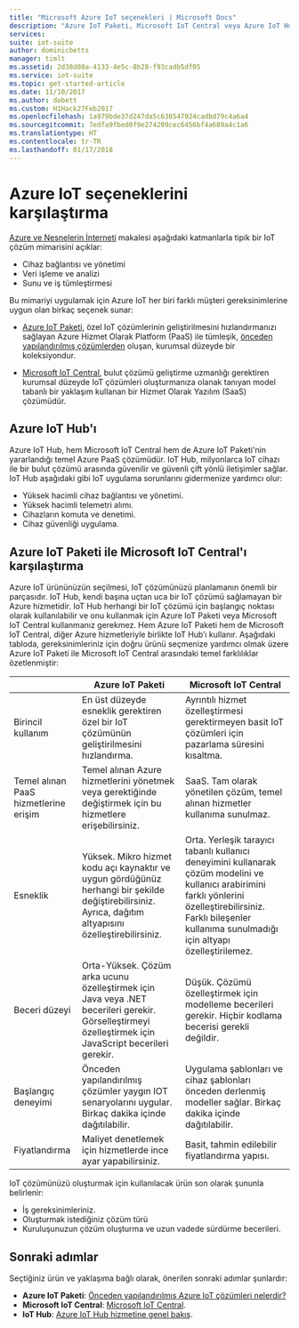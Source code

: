 ```yaml
---
title: "Microsoft Azure IoT seçenekleri | Microsoft Docs"
description: "Azure IoT Paketi, Microsoft IoT Central veya Azure IoT Hub'ı kullanarak IoT çözümünüzü nasıl uygulayacağınızı seçin."
services: 
suite: iot-suite
author: dominicbetts
manager: timlt
ms.assetid: 2d38d08a-4133-4e5c-8b28-f93cadb5df05
ms.service: iot-suite
ms.topic: get-started-article
ms.date: 11/10/2017
ms.author: dobett
ms.custom: H1Hack27Feb2017
ms.openlocfilehash: 1a979bde37d247da5c630547924cadbd79c4a6a4
ms.sourcegitcommit: 7edfa9fbed0f9e274209cec6456bf4a689a4c1a6
ms.translationtype: HT
ms.contentlocale: tr-TR
ms.lasthandoff: 01/17/2018
---
```

# <a name="compare-azure-iot-options"></a>Azure IoT seçeneklerini karşılaştırma

[Azure ve Nesnelerin İnterneti](iot-suite-what-is-azure-iot.md) makalesi aşağıdaki katmanlarla tipik bir IoT çözüm mimarisini açıklar:

* Cihaz bağlantısı ve yönetimi
* Veri işleme ve analizi
* Sunu ve iş tümleştirmesi

Bu mimariyi uygulamak için Azure IoT her biri farklı müşteri gereksinimlerine uygun olan birkaç seçenek sunar:

* [Azure IoT Paketi](index.md), özel IoT çözümlerinin geliştirilmesini hızlandırmanızı sağlayan Azure Hizmet Olarak Platform (PaaS) ile tümleşik, [önceden yapılandırılmış çözümlerden](iot-suite-what-are-preconfigured-solutions.md) oluşan, kurumsal düzeyde bir koleksiyondur.

* [Microsoft IoT Central](https://www.microsoft.com/internet-of-things/iot-central-saas-solutions), bulut çözümü geliştirme uzmanlığı gerektiren kurumsal düzeyde IoT çözümleri oluşturmanıza olanak tanıyan model tabanlı bir yaklaşım kullanan bir Hizmet Olarak Yazılım (SaaS) çözümüdür.

## <a name="azure-iot-hub"></a>Azure IoT Hub'ı

Azure IoT Hub, hem Microsoft IoT Central hem de Azure IoT Paketi'nin yararlandığı temel Azure PaaS çözümüdür. IoT Hub, milyonlarca IoT cihazı ile bir bulut çözümü arasında güvenilir ve güvenli çift yönlü iletişimler sağlar. IoT Hub aşağıdaki gibi IoT uygulama sorunlarını gidermenize yardımcı olur:

* Yüksek hacimli cihaz bağlantısı ve yönetimi.
* Yüksek hacimli telemetri alımı.
* Cihazların komuta ve denetimi.
* Cihaz güvenliği uygulama.

## <a name="compare-azure-iot-suite-and-microsoft-iot-central"></a>Azure IoT Paketi ile Microsoft IoT Central'ı karşılaştırma

Azure IoT ürününüzün seçilmesi, IoT çözümünüzü planlamanın önemli bir parçasıdır. IoT Hub, kendi başına uçtan uca bir IoT çözümü sağlamayan bir Azure hizmetidir. IoT Hub herhangi bir IoT çözümü için başlangıç noktası olarak kullanılabilir ve onu kullanmak için Azure IoT Paketi veya Microsoft IoT Central kullanmanız gerekmez. Hem Azure IoT Paketi hem de Microsoft IoT Central, diğer Azure hizmetleriyle birlikte IoT Hub’ı kullanır. Aşağıdaki tabloda, gereksinimleriniz için doğru ürünü seçmenize yardımcı olmak üzere Azure IoT Paketi ile Microsoft IoT Central arasındaki temel farklılıklar özetlenmiştir:

|                        | Azure IoT Paketi | Microsoft IoT Central |
| ---------------------- | --------- | ----------- |
| Birincil kullanım | En üst düzeyde esneklik gerektiren özel bir IoT çözümünün geliştirilmesini hızlandırma. | Ayrıntılı hizmet özelleştirmesi gerektirmeyen basit IoT çözümleri için pazarlama süresini kısaltma. |
| Temel alınan PaaS hizmetlerine erişim          | Temel alınan Azure hizmetlerini yönetmek veya gerektiğinde değiştirmek için bu hizmetlere erişebilirsiniz. | SaaS. Tam olarak yönetilen çözüm, temel alınan hizmetler kullanıma sunulmaz. |
| Esneklik            | Yüksek. Mikro hizmet kodu açı kaynaktır ve uygun gördüğünüz herhangi bir şekilde değiştirebilirsiniz. Ayrıca, dağıtım altyapısını özelleştirebilirsiniz.| Orta. Yerleşik tarayıcı tabanlı kullanıcı deneyimini kullanarak çözüm modelini ve kullanıcı arabirimini farklı yönlerini özelleştirebilirsiniz. Farklı bileşenler kullanıma sunulmadığı için altyapı özelleştirilemez.|
| Beceri düzeyi                 | Orta-Yüksek. Çözüm arka ucunu özelleştirmek için Java veya .NET becerileri gerekir. Görselleştirmeyi özelleştirmek için JavaScript becerileri gerekir. | Düşük. Çözümü özelleştirmek için modelleme becerileri gerekir. Hiçbir kodlama becerisi gerekli değildir. |
| Başlangıç deneyimi | Önceden yapılandırılmış çözümler yaygın IOT senaryolarını uygular. Birkaç dakika içinde dağıtılabilir. | Uygulama şablonları ve cihaz şablonları önceden derlenmiş modeller sağlar. Birkaç dakika içinde dağıtılabilir. |
| Fiyatlandırma                | Maliyet denetlemek için hizmetlerde ince ayar yapabilirsiniz. | Basit, tahmin edilebilir fiyatlandırma yapısı. |

IoT çözümünüzü oluşturmak için kullanılacak ürün son olarak şununla belirlenir:

* İş gereksinimleriniz.
* Oluşturmak istediğiniz çözüm türü
* Kuruluşunuzun çözüm oluşturma ve uzun vadede sürdürme becerileri.

## <a name="next-steps"></a>Sonraki adımlar

Seçtiğiniz ürün ve yaklaşıma bağlı olarak, önerilen sonraki adımlar şunlardır:

* **Azure IoT Paketi**: [Önceden yapılandırılmış Azure IoT çözümleri nelerdir?](iot-suite-what-are-preconfigured-solutions.md)
* **Microsoft IoT Central**: [Microsoft IoT Central](https://www.microsoft.com/internet-of-things/iot-central-saas-solutions).
* **IoT Hub**: [Azure IoT Hub hizmetine genel bakış](../iot-hub/iot-hub-what-is-iot-hub.md).
